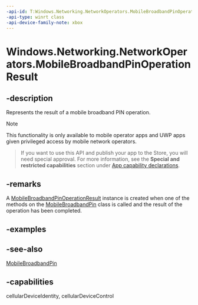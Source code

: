 ```yaml
---
-api-id: T:Windows.Networking.NetworkOperators.MobileBroadbandPinOperationResult
-api-type: winrt class
-api-device-family-note: xbox
---
```


<!-- Class syntax.
public class MobileBroadbandPinOperationResult : Windows.Networking.NetworkOperators.IMobileBroadbandPinOperationResult
-->

# Windows.Networking.NetworkOperators.MobileBroadbandPinOperationResult

## -description
Represents the result of a mobile broadband PIN operation.

> [!NOTE]
> This functionality is only available to mobile operator apps and UWP apps given privileged access by mobile network operators.



> If you want to use this API and publish your app to the Store, you will need special approval. For more information, see the **Special and restricted capabilities** section under [App capability declarations](https://docs.microsoft.com/windows/uwp/packaging/app-capability-declarations). 

## -remarks
A [MobileBroadbandPinOperationResult](mobilebroadbandpinoperationresult.md) instance is created when one of the methods on the [MobileBroadbandPin](mobilebroadbandpin.md) class is called and the result of the operation has been completed.

## -examples

## -see-also
[MobileBroadbandPin](mobilebroadbandpin.md)
## -capabilities
cellularDeviceIdentity, cellularDeviceControl
